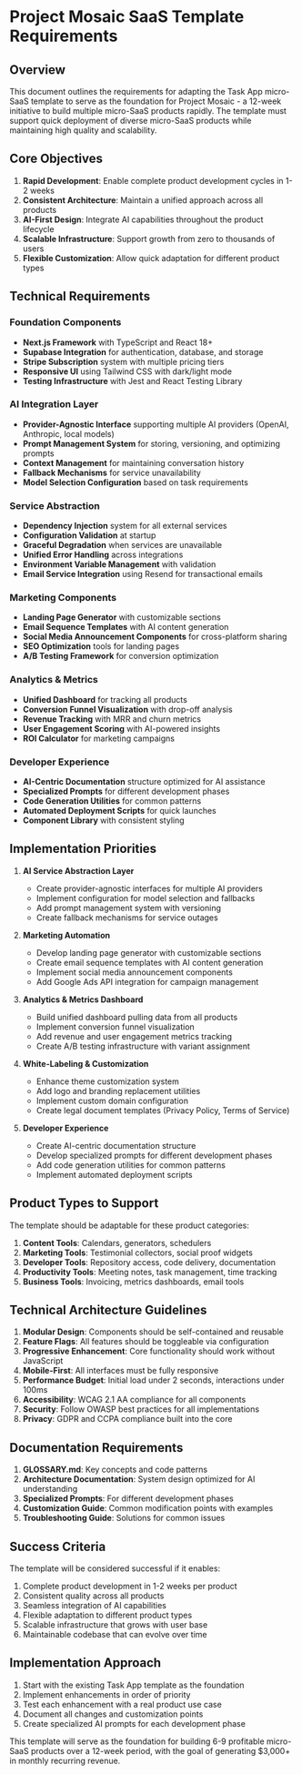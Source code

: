 # Project Mosaic SaaS Template Requirements

## Overview

This document outlines the requirements for adapting the Task App micro-SaaS template to serve as the foundation for Project Mosaic - a 12-week initiative to build multiple micro-SaaS products rapidly. The template must support quick deployment of diverse micro-SaaS products while maintaining high quality and scalability.

## Core Objectives

1. **Rapid Development**: Enable complete product development cycles in 1-2 weeks
2. **Consistent Architecture**: Maintain a unified approach across all products
3. **AI-First Design**: Integrate AI capabilities throughout the product lifecycle
4. **Scalable Infrastructure**: Support growth from zero to thousands of users
5. **Flexible Customization**: Allow quick adaptation for different product types

## Technical Requirements

### Foundation Components

- **Next.js Framework** with TypeScript and React 18+
- **Supabase Integration** for authentication, database, and storage
- **Stripe Subscription** system with multiple pricing tiers
- **Responsive UI** using Tailwind CSS with dark/light mode
- **Testing Infrastructure** with Jest and React Testing Library

### AI Integration Layer

- **Provider-Agnostic Interface** supporting multiple AI providers (OpenAI, Anthropic, local models)
- **Prompt Management System** for storing, versioning, and optimizing prompts
- **Context Management** for maintaining conversation history
- **Fallback Mechanisms** for service unavailability
- **Model Selection Configuration** based on task requirements

### Service Abstraction

- **Dependency Injection** system for all external services
- **Configuration Validation** at startup
- **Graceful Degradation** when services are unavailable
- **Unified Error Handling** across integrations
- **Environment Variable Management** with validation
- **Email Service Integration** using Resend for transactional emails

### Marketing Components

- **Landing Page Generator** with customizable sections
- **Email Sequence Templates** with AI content generation
- **Social Media Announcement Components** for cross-platform sharing
- **SEO Optimization** tools for landing pages
- **A/B Testing Framework** for conversion optimization

### Analytics & Metrics

- **Unified Dashboard** for tracking all products
- **Conversion Funnel Visualization** with drop-off analysis
- **Revenue Tracking** with MRR and churn metrics
- **User Engagement Scoring** with AI-powered insights
- **ROI Calculator** for marketing campaigns

### Developer Experience

- **AI-Centric Documentation** structure optimized for AI assistance
- **Specialized Prompts** for different development phases
- **Code Generation Utilities** for common patterns
- **Automated Deployment Scripts** for quick launches
- **Component Library** with consistent styling

## Implementation Priorities

1. **AI Service Abstraction Layer**
   - Create provider-agnostic interfaces for multiple AI providers
   - Implement configuration for model selection and fallbacks
   - Add prompt management system with versioning
   - Create fallback mechanisms for service outages

2. **Marketing Automation**
   - Develop landing page generator with customizable sections
   - Create email sequence templates with AI content generation
   - Implement social media announcement components
   - Add Google Ads API integration for campaign management

3. **Analytics & Metrics Dashboard**
   - Build unified dashboard pulling data from all products
   - Implement conversion funnel visualization
   - Add revenue and user engagement metrics tracking
   - Create A/B testing infrastructure with variant assignment

4. **White-Labeling & Customization**
   - Enhance theme customization system
   - Add logo and branding replacement utilities
   - Implement custom domain configuration
   - Create legal document templates (Privacy Policy, Terms of Service)

5. **Developer Experience**
   - Create AI-centric documentation structure
   - Develop specialized prompts for different development phases
   - Add code generation utilities for common patterns
   - Implement automated deployment scripts

## Product Types to Support

The template should be adaptable for these product categories:

1. **Content Tools**: Calendars, generators, schedulers
2. **Marketing Tools**: Testimonial collectors, social proof widgets
3. **Developer Tools**: Repository access, code delivery, documentation
4. **Productivity Tools**: Meeting notes, task management, time tracking
5. **Business Tools**: Invoicing, metrics dashboards, email tools

## Technical Architecture Guidelines

1. **Modular Design**: Components should be self-contained and reusable
2. **Feature Flags**: All features should be toggleable via configuration
3. **Progressive Enhancement**: Core functionality should work without JavaScript
4. **Mobile-First**: All interfaces must be fully responsive
5. **Performance Budget**: Initial load under 2 seconds, interactions under 100ms
6. **Accessibility**: WCAG 2.1 AA compliance for all components
7. **Security**: Follow OWASP best practices for all implementations
8. **Privacy**: GDPR and CCPA compliance built into the core

## Documentation Requirements

1. **GLOSSARY.md**: Key concepts and code patterns
2. **Architecture Documentation**: System design optimized for AI understanding
3. **Specialized Prompts**: For different development phases
4. **Customization Guide**: Common modification points with examples
5. **Troubleshooting Guide**: Solutions for common issues

## Success Criteria

The template will be considered successful if it enables:

1. Complete product development in 1-2 weeks per product
2. Consistent quality across all products
3. Seamless integration of AI capabilities
4. Flexible adaptation to different product types
5. Scalable infrastructure that grows with user base
6. Maintainable codebase that can evolve over time

## Implementation Approach

1. Start with the existing Task App template as the foundation
2. Implement enhancements in order of priority
3. Test each enhancement with a real product use case
4. Document all changes and customization points
5. Create specialized AI prompts for each development phase

This template will serve as the foundation for building 6-9 profitable micro-SaaS products over a 12-week period, with the goal of generating $3,000+ in monthly recurring revenue.
